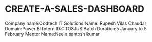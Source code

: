 # CREATE-A-SALES-DASHBOARD
Company name:Codtech IT Solutions 
Name: Rupesh Vilas Chaudar 
Domain:Power BI
Intern ID:CTO8JUS
Batch Duration:5 January to 5 February 
Mentor Name:Neela santosh kumar
